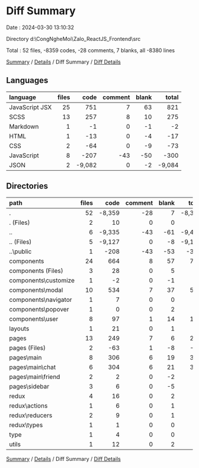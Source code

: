 # Diff Summary

Date : 2024-03-30 13:10:32

Directory d:\\CongNgheMoi\\Zalo_ReactJS_Frontend\\src

Total : 52 files,  -8359 codes, -28 comments, 7 blanks, all -8380 lines

[Summary](results.md) / [Details](details.md) / Diff Summary / [Diff Details](diff-details.md)

## Languages
| language | files | code | comment | blank | total |
| :--- | ---: | ---: | ---: | ---: | ---: |
| JavaScript JSX | 25 | 751 | 7 | 63 | 821 |
| SCSS | 13 | 257 | 8 | 10 | 275 |
| Markdown | 1 | -1 | 0 | -1 | -2 |
| HTML | 1 | -13 | 0 | -4 | -17 |
| CSS | 2 | -64 | 0 | -9 | -73 |
| JavaScript | 8 | -207 | -43 | -50 | -300 |
| JSON | 2 | -9,082 | 0 | -2 | -9,084 |

## Directories
| path | files | code | comment | blank | total |
| :--- | ---: | ---: | ---: | ---: | ---: |
| . | 52 | -8,359 | -28 | 7 | -8,380 |
| . (Files) | 2 | 10 | 0 | 0 | 10 |
| .. | 6 | -9,335 | -43 | -61 | -9,439 |
| .. (Files) | 5 | -9,127 | 0 | -8 | -9,135 |
| ..\\public | 1 | -208 | -43 | -53 | -304 |
| components | 24 | 664 | 8 | 57 | 729 |
| components (Files) | 3 | 28 | 0 | 5 | 33 |
| components\\customize | 1 | -2 | 0 | -1 | -3 |
| components\\modal | 10 | 534 | 7 | 37 | 578 |
| components\\navigator | 1 | 7 | 0 | 0 | 7 |
| components\\popover | 1 | 0 | 0 | 2 | 2 |
| components\\user | 8 | 97 | 1 | 14 | 112 |
| layouts | 1 | 21 | 0 | 1 | 22 |
| pages | 13 | 249 | 7 | 6 | 262 |
| pages (Files) | 2 | -63 | 1 | -8 | -70 |
| pages\\main | 8 | 306 | 6 | 19 | 331 |
| pages\\main\\chat | 6 | 304 | 6 | 21 | 331 |
| pages\\main\\friend | 2 | 2 | 0 | -2 | 0 |
| pages\\sidebar | 3 | 6 | 0 | -5 | 1 |
| redux | 4 | 16 | 0 | 2 | 18 |
| redux\\actions | 1 | 6 | 0 | 1 | 7 |
| redux\\reducers | 2 | 9 | 0 | 1 | 10 |
| redux\\types | 1 | 1 | 0 | 0 | 1 |
| type | 1 | 4 | 0 | 0 | 4 |
| utils | 1 | 12 | 0 | 2 | 14 |

[Summary](results.md) / [Details](details.md) / Diff Summary / [Diff Details](diff-details.md)